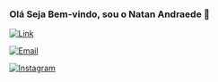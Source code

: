 ### Olá Seja Bem-vindo, sou o Natan Andraede 🤙 

[![Link](https://img.shields.io/badge/LinkedIn-0077B5?style=for-the-badge&logo=linkedin&logoColor=white)](https://www.linkedin.com/in/natan-andrade-1bbb9817b)

[![Email](https://img.shields.io/badge/Gmail-D14836?style=for-the-badge&logo=gmail&logoColor=white)](mailto:natan07lima@outlook.com)

[![Instagram](https://img.shields.io/badge/Instagram-E4405F?style=for-the-badge&logo=instagram&logoColor=white)](https://www.instagram.com/invites/contact/?i=vc7rdOOns7oj&utm_content=klr2kj)


